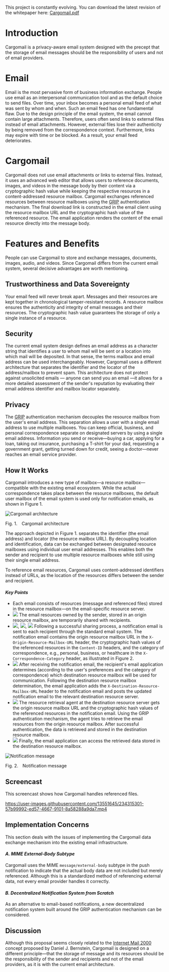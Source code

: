 This project is constantly evolving. You can download the latest revision of the whitepaper here: [Cargomail.pdf](https://github.com/cargomail-org/cargomail/raw/main/whitepaper/Cargomail.pdf)
# Introduction

Cargomail is a privacy-aware email system designed with the precept that the storage of email messages should be the responsibility of users and not of email providers.

# Email

Email is the most pervasive form of business information exchange. People use email as an interpersonal communication tool and as the default choice to send files. Over time, your inbox becomes a personal email feed of what was sent by whom and when. Such an email feed has one fundamental flaw. Due to the design principle of the email system, the email cannot contain large attachments. Therefore, users often send links to external files instead of email attachments. However, external files lose their authenticity by being removed from the correspondence context. Furthermore, links may expire with time or be blocked. As a result, your email feed deteriorates.

# Cargomail

Cargomail does not use email attachments or links to external files. Instead, it uses an advanced web editor that allows users to reference documents, images, and videos in the message body by their content via a cryptographic hash value while keeping the respective resources in a content-addressed resource mailbox. Cargomail exchanges referenced resources between resource mailboxes using the [GRIP](https://github.com/cargomail-org/grip) authentication mechanism. The final download link is constructed in the email client using the resource mailbox URL and the cryptographic hash value of the referenced resource. The email application renders the content of the email resource directly into the message body.

# Features and Benefits

People can use Cargomail to store and exchange messages, documents, images, audio, and videos. Since Cargomail differs from the current email system, several decisive advantages are worth mentioning.

## Trustworthiness and Data Sovereignty

Your email feed will never break apart. Messages and their resources are kept together in chronological tamper-resistant records. A resource mailbox ensures the authenticity and integrity of email messages and their resources. The cryptographic hash value guarantees the storage of only a single instance of a resource.

## Security

The current email system design defines an email address as a character string that identifies a user to whom mail will be sent or a location into which mail will be deposited. In that sense, the terms mailbox and email address can be used interchangeably. However, Cargomail uses a different architecture that separates the identifier and the locator of the address/mailbox to prevent spam. This architecture does not protect against unsolicited emails — anyone can send you an email —it allows for a more detailed assessment of the sender's reputation by evaluating their email address identifier and mailbox locator separately.

## Privacy

The [GRIP](https://github.com/cargomail-org/grip) authentication mechanism decouples the resource mailbox from the user's email address. This separation allows a user with a single email address to use multiple mailboxes. You can keep official, business, and personal correspondence separate on designated servers by using a single email address. Information you send or receive—buying a car, applying for a loan, taking out insurance, purchasing a T-shirt for your dad, requesting a government grant, getting turned down for credit, seeing a doctor—never reaches an email service provider.

## How It Works

Cargomail introduces a new type of mailbox—a resource mailbox—compatible with the existing email ecosystem. While the actual correspondence takes place between the resource mailboxes, the default user mailbox of the email system is used only for notification emails, as shown in Figure 1.

<div class="diagram">
    <img src=./images/cargomail_architecture.png alt="Cargomail architecture">
</div>

<p class="figure">
Fig.&nbsp;1.&emsp;Cargomail architecture
</p>

The approach depicted in Figure 1. separates the identifier (the email address) and locator (the resource mailbox URL). By decoupling location and identification, data can be exchanged between designated resource mailboxes using individual user email addresses. This enables both the sender and recipient to use multiple resource mailboxes while still using their single email address.

To reference email resources, Cargomail uses content-addressed identifiers instead of URLs, as the location of the resources differs between the sender and recipient.

#### _Key Points_

<!-- https://tex.stackexchange.com/questions/41681/correct-way-to-bold-italicize-text >
<!-- https://editor.codecogs.com/ >
<!-- \textbf{\raisebox{.5pt}{\textcircled{\raisebox{-.9pt}{\small{1}}}} -->

- Each email consists of resources (message and referenced files) stored in the resource mailbox—on the email-specific resource server.
- ![](images/1.svg) The email resources owned by the sender, stored in an origin resource mailbox, are temporarily shared with recipients.
- ![](images/2.svg), ![](images/3.svg), ![](images/4.svg) Following a successful sharing process, a notification email is sent to each recipient through the standard email system. The notification email contains the origin resource mailbox URL in the `X-Origin-Resource-Mailbox-URL` header, the cryptographic hash values of the referenced resources in the `Content-ID` headers, and the category of correspondence, e.g., personal, business, or healthcare in the `X-Correspondence-Category` header, as illustrated in Figure 2.
- ![](images/5.svg) After receiving the notification email, the recipient's email application determines (according to the user's preferences and the category of correspondence) which destination resource mailbox will be used for communication. Following the destination resource mailbox determination, the email application adds the `X-Destination-Resource-Mailbox-URL` header to the notification email and posts the updated notification email to the relevant destination resource server.
- ![](images/6.svg) The resource retrieval agent at the destination resource server gets the origin resource mailbox URL and the cryptographic hash values of the referenced resources in the notification email. Using the GRIP authentication mechanism, the agent tries to retrieve the email resources from the origin resource mailbox. After successful authentication, the data is retrieved and stored in the destination resource mailbox.
- ![](images/7.svg) Finally, the email application can access the retrieved data stored in the destination resource mailbox.

<div class="diagram">
    <img src=./images/notification-message.png alt="Notification message">
</div>

<p class="figure">
Fig.&nbsp;2.&emsp;Notification message
</p>

## Screencast

This screencast shows how Cargomail handles referenced files.


https://user-images.githubusercontent.com/13551645/234315301-57b99992-ed57-4667-9101-8a58288a9da7.mp4



## Implementation Concerns

This section deals with the issues of implementing the Cargomail data exchange mechanism into the existing email infrastructure.

#### *A. MIME External-Body Subtype*

Cargomail uses the MIME `message/external-body` subtype in the push notification to indicate that the actual body data are not included but merely referenced. Although this is a standardized method of referencing external data, not every email provider handles it correctly.

#### *B. Decentralized Notification System from Scratch*

As an alternative to email-based notifications, a new decentralized notification system built around the GRIP authentication mechanism can be considered.

## Discussion

Although this proposal seems closely related to the [Internet Mail 2000](https://en.wikipedia.org/wiki/Internet_Mail_2000) concept proposed by Daniel J. Bernstein, Cargomail is designed on a different principle—that the storage of message and its resources should be the responsibility of the sender and recipients and not of the email providers, as it is with the current email architecture.
